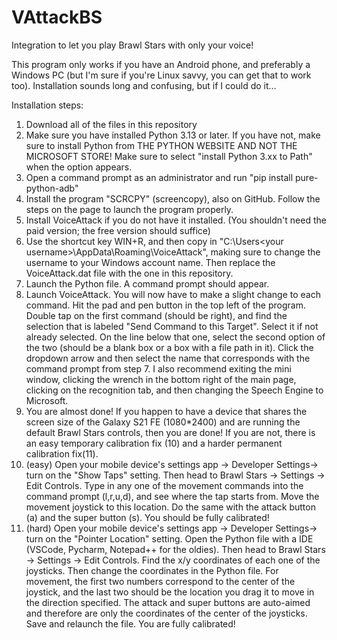 # VAttackBS
Integration to let you play Brawl Stars with only your voice!

This program only works if you have an Android phone, and preferably a Windows PC (but I'm sure if you're Linux savvy, you can get that to work too). Installation sounds long and confusing, but if I could do it...

Installation steps:
1. Download all of the files in this repository
2. Make sure you have installed Python 3.13 or later. If you have not, make sure to install Python from THE PYTHON WEBSITE AND NOT THE MICROSOFT STORE! Make sure to select "install Python 3.xx to Path" when the option appears.
3. Open a command prompt as an administrator and run "pip install pure-python-adb"
4. Install the program "SCRCPY" (screencopy), also on GitHub. Follow the steps on the page to launch the program properly.
5. Install VoiceAttack if you do not have it installed. (You shouldn't need the paid version; the free version should suffice)
6. Use the shortcut key WIN+R, and then copy in "C:\Users\<your username>\AppData\Roaming\VoiceAttack", making sure to change the username to your Windows account name. Then replace the VoiceAttack.dat file with the one in this repository.
7. Launch the Python file. A command prompt should appear.  
8.  Launch VoiceAttack. You will now have to make a slight change to each command. Hit the pad and pen button in the top left of the program. Double tap on the first command (should be right), and find the selection that is labeled "Send Command to this Target". Select it if not already selected. On the line below that one, select the second option of the two (should be a blank box or a box with a file path in it). Click the dropdown arrow and then select the name that corresponds with the command prompt from step 7. I also recommend exiting the mini window, clicking the wrench in the bottom right of the main page, clicking on the recognition tab, and then changing the Speech Engine to Microsoft.
9. You are almost done! If you happen to have a device that shares the screen size of the Galaxy S21 FE (1080*2400) and are running the default Brawl Stars controls, then you are done! If you are not, there is an easy temporary calibration fix (10) and a harder permanent calibration fix(11).
10. (easy) Open your mobile device's settings app -> Developer Settings-> turn on the "Show Taps" setting. Then head to Brawl Stars -> Settings -> Edit Controls.  Type in any one of the movement commands into the command prompt (l,r,u,d), and see where the tap starts from. Move the movement joystick to this location. Do the same with the attack button (a) and the super button (s). You should be fully calibrated!
11. (hard) Open your mobile device's settings app ->  Developer Settings-> turn on the "Pointer Location" setting. Open the Python file with a IDE (VSCode, Pycharm, Notepad++ for the oldies). Then head to Brawl Stars -> Settings -> Edit Controls. Find the x/y coordinates of each one of the joysticks. Then change the coordinates in the Python file. For movement, the first two numbers correspond to the center of the joystick, and the last two should be the location you drag it to move in the direction specified. The attack and super buttons are auto-aimed and therefore are only the coordinates of the center of the joysticks. Save and relaunch the file. You are fully calibrated!

